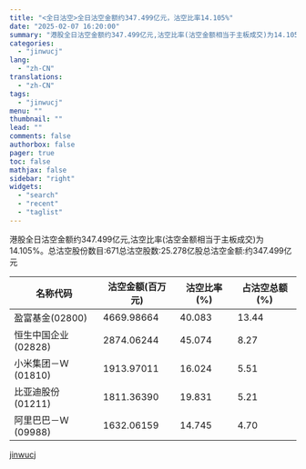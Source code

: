 ```yaml
---
title: "<全日沽空>全日沽空金额约347.499亿元，沽空比率14.105%"
date: "2025-02-07 16:20:00"
summary: "港股全日沽空金额约347.499亿元,沽空比率(沽空金额相当于主板成交)为14.105%。总沽空股份..."
categories:
  - "jinwucj"
lang:
  - "zh-CN"
translations:
  - "zh-CN"
tags:
  - "jinwucj"
menu: ""
thumbnail: ""
lead: ""
comments: false
authorbox: false
pager: true
toc: false
mathjax: false
sidebar: "right"
widgets:
  - "search"
  - "recent"
  - "taglist"
---
```


港股全日沽空金额约347.499亿元,沽空比率(沽空金额相当于主板成交)为14.105%。总沽空股份数目:671总沽空股数:25.278亿股总沽空金额:约347.499亿元

| 名称代码 | 沽空金额(百万元) | 沽空比率(%) | 占沽空总额(%) |
| --- | --- | --- | --- |
| 盈富基金(02800) | 4669.98664 | 40.083 | 13.44 |
| 恒生中国企业(02828) | 2874.06244 | 45.074 | 8.27 |
| 小米集团－Ｗ(01810) | 1913.97011 | 16.024 | 5.51 |
| 比亚迪股份(01211) | 1811.36390 | 19.831 | 5.21 |
| 阿里巴巴－Ｗ(09988) | 1632.06159 | 14.745 | 4.70 |

[jinwucj](https://sky.szfiu.com/info/hk/details/265612544)

